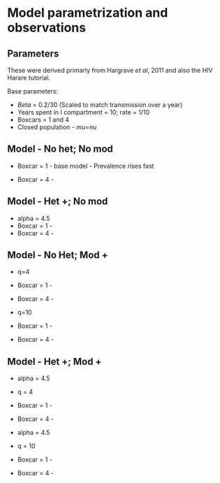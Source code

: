 # Model parametrization and observations

## Parameters

These were derived primarly from Hargrave *et al*, 2011 and also the HIV Harare tutorial.

Base parameters:

* *Beta* = 0.2/30 (Scaled to match transmission over a year)
* Years spent in I compartment = 10; rate = 1/10
* Boxcars = 1 and 4
* Closed population - *mu*=*nu*

## Model - No het; No mod

* Boxcar = 1 - base model - Prevalence rises fast 

* Boxcar = 4 - 

## Model - Het +; No mod

* alpha = 4.5
* Boxcar = 1 - 
* Boxcar = 4 - 

## Model - No Het; Mod +

* q=4
* Boxcar = 1 - 
* Boxcar = 4 - 

* q=10
* Boxcar = 1 - 
* Boxcar = 4 - 

## Model - Het +; Mod +

* alpha = 4.5
* q = 4
* Boxcar = 1 - 
* Boxcar = 4 - 

* alpha = 4.5
* q = 10
* Boxcar = 1 - 
* Boxcar = 4 - 
